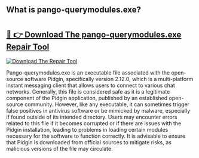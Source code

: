 ## What is pango-querymodules.exe? 

# <h2><a href="https://exedetect.com/download.php?pango-querymodules.exe">🔗 👉 Download The pango-querymodules.exe Repair Tool</a></h2>

[![Download The Repair Tool](https://exedetect.com/download-button.jpg)](https://exedetect.com/download.php?pango-querymodules.exe)

Pango-querymodules.exe is an executable file associated with the open-source software Pidgin, specifically version 2.12.0, which is a multi-platform instant messaging client that allows users to connect to various chat networks. Generally, this file is considered safe as it is a legitimate component of the Pidgin application, published by an established open-source community. However, like any executable, it can sometimes trigger false positives in antivirus software or be mimicked by malware, especially if found outside of its intended directory. Users may encounter errors related to this file if it becomes corrupted or if there are issues with the Pidgin installation, leading to problems in loading certain modules necessary for the software to function correctly. It is advisable to ensure that Pidgin is downloaded from official sources to mitigate risks, as malicious versions of the file may circulate.